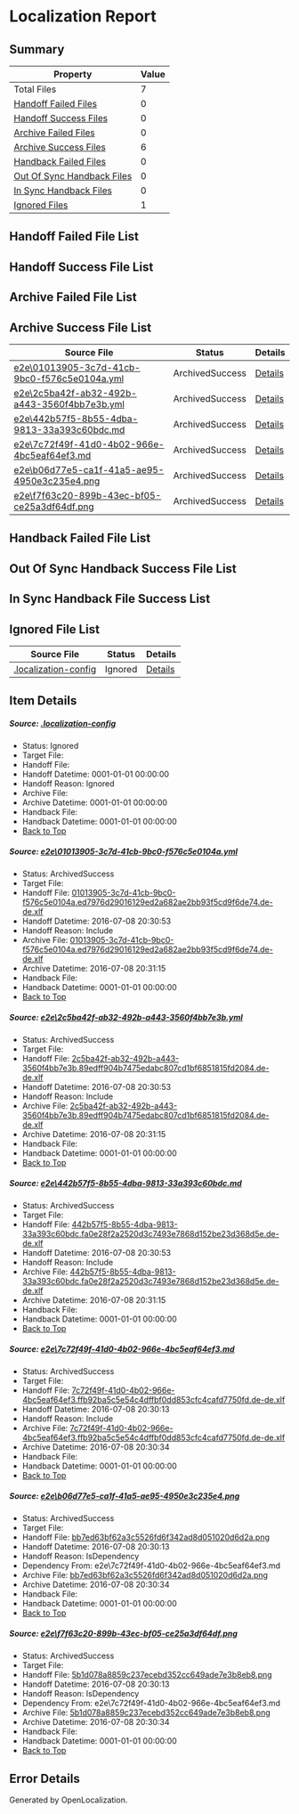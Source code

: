 # <a name='report-top'></a> Localization Report

## Summary
 Property | Value 
 -------- | ----- 
 Total Files | 7
[ Handoff Failed Files ](#handoff-failed-list)| 0
[ Handoff Success Files ](#handoff-success-list)| 0
[ Archive Failed Files ](#archive-failed-list)| 0
[ Archive Success Files ](#archive-success-list)| 6
[ Handback Failed Files ](#handback-failed-list)| 0
[ Out Of Sync Handback Files ](#outofsync-handback-success-list)| 0
[ In Sync Handback Files ](#insync-handback-success-list)| 0
[ Ignored Files ](#ignored-list)| 1

## <a name='handoff-failed-list'></a> Handoff Failed File List

## <a name='handoff-success-list'></a> Handoff Success File List

## <a name='archive-failed-list'></a> Archive Failed File List

## <a name='archive-success-list'></a> Archive Success File List
 Source File | Status | Details 
 ----------- | ------ | ------- 
 [e2e\01013905-3c7d-41cb-9bc0-f576c5e0104a.yml](https://github.com/OpenLocalizationTestOrg/oltest/blob/df35f0085b58abe393d9948f2a20162bbc25699c/e2e/01013905-3c7d-41cb-9bc0-f576c5e0104a.yml) | ArchivedSuccess | [Details](#629e62865ca2c4c450707f093769c896254edc791)
 [e2e\2c5ba42f-ab32-492b-a443-3560f4bb7e3b.yml](https://github.com/OpenLocalizationTestOrg/oltest/blob/df35f0085b58abe393d9948f2a20162bbc25699c/e2e/2c5ba42f-ab32-492b-a443-3560f4bb7e3b.yml) | ArchivedSuccess | [Details](#b80c4cadff068dcef79372960086e7401fc5da502)
 [e2e\442b57f5-8b55-4dba-9813-33a393c60bdc.md](https://github.com/OpenLocalizationTestOrg/oltest/blob/df35f0085b58abe393d9948f2a20162bbc25699c/e2e/442b57f5-8b55-4dba-9813-33a393c60bdc.md) | ArchivedSuccess | [Details](#b99867096dd17f2111d249eee80728a00452acc23)
 [e2e\7c72f49f-41d0-4b02-966e-4bc5eaf64ef3.md](https://github.com/OpenLocalizationTestOrg/oltest/blob/ceb7ee7e25638bcd22c5f07e573533798600bbc8/e2e/7c72f49f-41d0-4b02-966e-4bc5eaf64ef3.md) | ArchivedSuccess | [Details](#4da69b6b27ac169ff128469efb2a529fe0d1031d4)
 [e2e\b06d77e5-ca1f-41a5-ae95-4950e3c235e4.png](https://github.com/OpenLocalizationTestOrg/oltest/blob/ceb7ee7e25638bcd22c5f07e573533798600bbc8/e2e/b06d77e5-ca1f-41a5-ae95-4950e3c235e4.png) | ArchivedSuccess | [Details](#bb7ed63bf62a3c5526fd6f342ad8d051020d6d2a5)
 [e2e\f7f63c20-899b-43ec-bf05-ce25a3df64df.png](https://github.com/OpenLocalizationTestOrg/oltest/blob/ceb7ee7e25638bcd22c5f07e573533798600bbc8/e2e/f7f63c20-899b-43ec-bf05-ce25a3df64df.png) | ArchivedSuccess | [Details](#5b1d078a8859c237ecebd352cc649ade7e3b8eb86)

## <a name='handback-failed-list'></a> Handback Failed File List

## <a name='outofsync-handback-success-list'></a> Out Of Sync Handback Success File List

## <a name='insync-handback-success-list'></a> In Sync Handback File Success List

## <a name='ignored-list'></a> Ignored File List
 Source File | Status | Details 
 ----------- | ------ | ------- 
 [.localization-config](https://github.com/OpenLocalizationTestOrg/oltest/blob/df35f0085b58abe393d9948f2a20162bbc25699c/.localization-config) | Ignored | [Details](#3d4f252ac210baf56311d7e97dcc2db10974dbd20)

## Item Details
##### <a name='3d4f252ac210baf56311d7e97dcc2db10974dbd20'></a> Source: [.localization-config](https://github.com/OpenLocalizationTestOrg/oltest/blob/df35f0085b58abe393d9948f2a20162bbc25699c/.localization-config)
* Status: Ignored
* Target File: 
* Handoff File: 
* Handoff Datetime: 0001-01-01 00:00:00
* Handoff Reason: Ignored
* Archive File: 
* Archive Datetime: 0001-01-01 00:00:00
* Handback File: 
* Handback Datetime: 0001-01-01 00:00:00
* [Back to Top](#report-top)

##### <a name='629e62865ca2c4c450707f093769c896254edc791'></a> Source: [e2e\01013905-3c7d-41cb-9bc0-f576c5e0104a.yml](https://github.com/OpenLocalizationTestOrg/oltest/blob/df35f0085b58abe393d9948f2a20162bbc25699c/e2e/01013905-3c7d-41cb-9bc0-f576c5e0104a.yml)
* Status: ArchivedSuccess
* Target File: 
* Handoff File: [01013905-3c7d-41cb-9bc0-f576c5e0104a.ed7976d29016129ed2a682ae2bb93f5cd9f6de74.de-de.xlf](https://github.com/OpenLocalizationTestOrg/olhandoff-e2e/blob/808ea5f0c02c9d71fd6c26848b321e8408d20cf6/ol-handoff/OpenLocalizationTestOrg/oltest-dede-fly/ci/ht/01013905-3c7d-41cb-9bc0-f576c5e0104a.ed7976d29016129ed2a682ae2bb93f5cd9f6de74.de-de.xlf)
* Handoff Datetime: 2016-07-08 20:30:53
* Handoff Reason: Include
* Archive File: [01013905-3c7d-41cb-9bc0-f576c5e0104a.ed7976d29016129ed2a682ae2bb93f5cd9f6de74.de-de.xlf](https://github.com/OpenLocalizationTestOrg/olhandoff-e2e/blob/667ac04e70a1c57e0eee7f2dbd1338bc6850ad5c/ol-archive/OpenLocalizationTestOrg/oltest-dede-fly/ci/ht/01013905-3c7d-41cb-9bc0-f576c5e0104a.ed7976d29016129ed2a682ae2bb93f5cd9f6de74.de-de.xlf)
* Archive Datetime: 2016-07-08 20:31:15
* Handback File: 
* Handback Datetime: 0001-01-01 00:00:00
* [Back to Top](#report-top)

##### <a name='b80c4cadff068dcef79372960086e7401fc5da502'></a> Source: [e2e\2c5ba42f-ab32-492b-a443-3560f4bb7e3b.yml](https://github.com/OpenLocalizationTestOrg/oltest/blob/df35f0085b58abe393d9948f2a20162bbc25699c/e2e/2c5ba42f-ab32-492b-a443-3560f4bb7e3b.yml)
* Status: ArchivedSuccess
* Target File: 
* Handoff File: [2c5ba42f-ab32-492b-a443-3560f4bb7e3b.89edff904b7475edabc807cd1bf6851815fd2084.de-de.xlf](https://github.com/OpenLocalizationTestOrg/olhandoff-e2e/blob/808ea5f0c02c9d71fd6c26848b321e8408d20cf6/ol-handoff/OpenLocalizationTestOrg/oltest-dede-fly/ci/ht/2c5ba42f-ab32-492b-a443-3560f4bb7e3b.89edff904b7475edabc807cd1bf6851815fd2084.de-de.xlf)
* Handoff Datetime: 2016-07-08 20:30:53
* Handoff Reason: Include
* Archive File: [2c5ba42f-ab32-492b-a443-3560f4bb7e3b.89edff904b7475edabc807cd1bf6851815fd2084.de-de.xlf](https://github.com/OpenLocalizationTestOrg/olhandoff-e2e/blob/667ac04e70a1c57e0eee7f2dbd1338bc6850ad5c/ol-archive/OpenLocalizationTestOrg/oltest-dede-fly/ci/ht/2c5ba42f-ab32-492b-a443-3560f4bb7e3b.89edff904b7475edabc807cd1bf6851815fd2084.de-de.xlf)
* Archive Datetime: 2016-07-08 20:31:15
* Handback File: 
* Handback Datetime: 0001-01-01 00:00:00
* [Back to Top](#report-top)

##### <a name='b99867096dd17f2111d249eee80728a00452acc23'></a> Source: [e2e\442b57f5-8b55-4dba-9813-33a393c60bdc.md](https://github.com/OpenLocalizationTestOrg/oltest/blob/df35f0085b58abe393d9948f2a20162bbc25699c/e2e/442b57f5-8b55-4dba-9813-33a393c60bdc.md)
* Status: ArchivedSuccess
* Target File: 
* Handoff File: [442b57f5-8b55-4dba-9813-33a393c60bdc.fa0e28f2a2520d3c7493e7868d152be23d368d5e.de-de.xlf](https://github.com/OpenLocalizationTestOrg/olhandoff-e2e/blob/808ea5f0c02c9d71fd6c26848b321e8408d20cf6/ol-handoff/OpenLocalizationTestOrg/oltest-dede-fly/ci/ht/442b57f5-8b55-4dba-9813-33a393c60bdc.fa0e28f2a2520d3c7493e7868d152be23d368d5e.de-de.xlf)
* Handoff Datetime: 2016-07-08 20:30:53
* Handoff Reason: Include
* Archive File: [442b57f5-8b55-4dba-9813-33a393c60bdc.fa0e28f2a2520d3c7493e7868d152be23d368d5e.de-de.xlf](https://github.com/OpenLocalizationTestOrg/olhandoff-e2e/blob/667ac04e70a1c57e0eee7f2dbd1338bc6850ad5c/ol-archive/OpenLocalizationTestOrg/oltest-dede-fly/ci/ht/442b57f5-8b55-4dba-9813-33a393c60bdc.fa0e28f2a2520d3c7493e7868d152be23d368d5e.de-de.xlf)
* Archive Datetime: 2016-07-08 20:31:15
* Handback File: 
* Handback Datetime: 0001-01-01 00:00:00
* [Back to Top](#report-top)

##### <a name='4da69b6b27ac169ff128469efb2a529fe0d1031d4'></a> Source: [e2e\7c72f49f-41d0-4b02-966e-4bc5eaf64ef3.md](https://github.com/OpenLocalizationTestOrg/oltest/blob/ceb7ee7e25638bcd22c5f07e573533798600bbc8/e2e/7c72f49f-41d0-4b02-966e-4bc5eaf64ef3.md)
* Status: ArchivedSuccess
* Target File: 
* Handoff File: [7c72f49f-41d0-4b02-966e-4bc5eaf64ef3.ffb92ba5c5e54c4dffbf0dd853cfc4cafd7750fd.de-de.xlf](https://github.com/OpenLocalizationTestOrg/olhandoff-e2e/blob/0aa2ebb6f84f28b68f185994fac2ecd0ff10296f/ol-handoff/OpenLocalizationTestOrg/oltest-dede-fly/ci/ht/7c72f49f-41d0-4b02-966e-4bc5eaf64ef3.ffb92ba5c5e54c4dffbf0dd853cfc4cafd7750fd.de-de.xlf)
* Handoff Datetime: 2016-07-08 20:30:13
* Handoff Reason: Include
* Archive File: [7c72f49f-41d0-4b02-966e-4bc5eaf64ef3.ffb92ba5c5e54c4dffbf0dd853cfc4cafd7750fd.de-de.xlf](https://github.com/OpenLocalizationTestOrg/olhandoff-e2e/blob/7ac1529f6c9368499da7e20e2cf89aef154e1670/ol-archive/OpenLocalizationTestOrg/oltest-dede-fly/ci/ht/7c72f49f-41d0-4b02-966e-4bc5eaf64ef3.ffb92ba5c5e54c4dffbf0dd853cfc4cafd7750fd.de-de.xlf)
* Archive Datetime: 2016-07-08 20:30:34
* Handback File: 
* Handback Datetime: 0001-01-01 00:00:00
* [Back to Top](#report-top)

##### <a name='bb7ed63bf62a3c5526fd6f342ad8d051020d6d2a5'></a> Source: [e2e\b06d77e5-ca1f-41a5-ae95-4950e3c235e4.png](https://github.com/OpenLocalizationTestOrg/oltest/blob/ceb7ee7e25638bcd22c5f07e573533798600bbc8/e2e/b06d77e5-ca1f-41a5-ae95-4950e3c235e4.png)
* Status: ArchivedSuccess
* Target File: 
* Handoff File: [bb7ed63bf62a3c5526fd6f342ad8d051020d6d2a.png](https://github.com/OpenLocalizationTestOrg/olhandoff-e2e/blob/0aa2ebb6f84f28b68f185994fac2ecd0ff10296f/ol-handoff/OpenLocalizationTestOrg/oltest-dede-fly/ci/ht/bb7ed63bf62a3c5526fd6f342ad8d051020d6d2a.png)
* Handoff Datetime: 2016-07-08 20:30:13
* Handoff Reason: IsDependency
* Dependency From: e2e\7c72f49f-41d0-4b02-966e-4bc5eaf64ef3.md
* Archive File: [bb7ed63bf62a3c5526fd6f342ad8d051020d6d2a.png](https://github.com/OpenLocalizationTestOrg/olhandoff-e2e/blob/7ac1529f6c9368499da7e20e2cf89aef154e1670/ol-archive/OpenLocalizationTestOrg/oltest-dede-fly/ci/ht/bb7ed63bf62a3c5526fd6f342ad8d051020d6d2a.png)
* Archive Datetime: 2016-07-08 20:30:34
* Handback File: 
* Handback Datetime: 0001-01-01 00:00:00
* [Back to Top](#report-top)

##### <a name='5b1d078a8859c237ecebd352cc649ade7e3b8eb86'></a> Source: [e2e\f7f63c20-899b-43ec-bf05-ce25a3df64df.png](https://github.com/OpenLocalizationTestOrg/oltest/blob/ceb7ee7e25638bcd22c5f07e573533798600bbc8/e2e/f7f63c20-899b-43ec-bf05-ce25a3df64df.png)
* Status: ArchivedSuccess
* Target File: 
* Handoff File: [5b1d078a8859c237ecebd352cc649ade7e3b8eb8.png](https://github.com/OpenLocalizationTestOrg/olhandoff-e2e/blob/0aa2ebb6f84f28b68f185994fac2ecd0ff10296f/ol-handoff/OpenLocalizationTestOrg/oltest-dede-fly/ci/ht/5b1d078a8859c237ecebd352cc649ade7e3b8eb8.png)
* Handoff Datetime: 2016-07-08 20:30:13
* Handoff Reason: IsDependency
* Dependency From: e2e\7c72f49f-41d0-4b02-966e-4bc5eaf64ef3.md
* Archive File: [5b1d078a8859c237ecebd352cc649ade7e3b8eb8.png](https://github.com/OpenLocalizationTestOrg/olhandoff-e2e/blob/7ac1529f6c9368499da7e20e2cf89aef154e1670/ol-archive/OpenLocalizationTestOrg/oltest-dede-fly/ci/ht/5b1d078a8859c237ecebd352cc649ade7e3b8eb8.png)
* Archive Datetime: 2016-07-08 20:30:34
* Handback File: 
* Handback Datetime: 0001-01-01 00:00:00
* [Back to Top](#report-top)


## Error Details

Generated by OpenLocalization.

